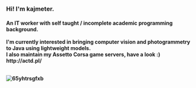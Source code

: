 <h3>Hi! I'm kajmeter. <h4>An IT worker with self taught / incomplete academic programming background.<br>
<br>
I'm currently interested in bringing computer vision and photogrammetry to Java using lightweight models.
  <br>
I also maintain my Assetto Corsa game servers, have a look :) http://actd.pl/
  <br><br>

![65yhtrsgfxb](https://user-images.githubusercontent.com/85412627/231771364-8a2ab3c9-3885-462e-b0fb-a8e7138d1a15.jpg)
